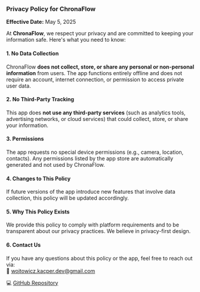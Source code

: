 ### **Privacy Policy for ChronaFlow**  
**Effective Date:** May 5, 2025  

At **ChronaFlow**, we respect your privacy and are committed to keeping your information safe. Here's what you need to know:

#### **1. No Data Collection**
ChronaFlow **does not collect, store, or share any personal or non-personal information** from users. The app functions entirely offline and does not require an account, internet connection, or permission to access private user data.

#### **2. No Third-Party Tracking**
This app does **not use any third-party services** (such as analytics tools, advertising networks, or cloud services) that could collect, store, or share your information.

#### **3. Permissions**
The app requests no special device permissions (e.g., camera, location, contacts). Any permissions listed by the app store are automatically generated and not used by ChronaFlow.

#### **4. Changes to This Policy**
If future versions of the app introduce new features that involve data collection, this policy will be updated accordingly.

#### **5. Why This Policy Exists**
We provide this policy to comply with platform requirements and to be transparent about our privacy practices. We believe in privacy-first design.

#### **6. Contact Us**
If you have any questions about this policy or the app, feel free to reach out via:  
📧 wojtowicz.kacper.dev@gmail.com

💻 [GitHub Repository](https://github.com/AGH-Skylink/ChronaFlow)
